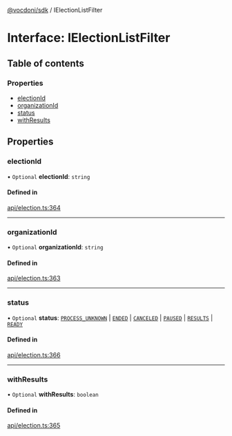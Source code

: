 [@vocdoni/sdk](/sdk) / IElectionListFilter

# Interface: IElectionListFilter

## Table of contents

### Properties

- [electionId](IElectionListFilter#electionid)
- [organizationId](IElectionListFilter#organizationid)
- [status](IElectionListFilter#status)
- [withResults](IElectionListFilter#withresults)

## Properties

### electionId

• `Optional` **electionId**: `string`

#### Defined in

[api/election.ts:364](https://github.com/vocdoni/vocdoni-sdk/blob/c61694d51d7ca609cdc86440f23c7a75ea39ea5b/src/api/election.ts#L364)

___

### organizationId

• `Optional` **organizationId**: `string`

#### Defined in

[api/election.ts:363](https://github.com/vocdoni/vocdoni-sdk/blob/c61694d51d7ca609cdc86440f23c7a75ea39ea5b/src/api/election.ts#L363)

___

### status

• `Optional` **status**: [`PROCESS_UNKNOWN`](../enums/ElectionStatus.md#process_unknown) \| [`ENDED`](../enums/ElectionStatus.md#ended) \| [`CANCELED`](../enums/ElectionStatus.md#canceled) \| [`PAUSED`](../enums/ElectionStatus.md#paused) \| [`RESULTS`](../enums/ElectionStatus.md#results) \| [`READY`](../enums/ElectionStatusReady#ready)

#### Defined in

[api/election.ts:366](https://github.com/vocdoni/vocdoni-sdk/blob/c61694d51d7ca609cdc86440f23c7a75ea39ea5b/src/api/election.ts#L366)

___

### withResults

• `Optional` **withResults**: `boolean`

#### Defined in

[api/election.ts:365](https://github.com/vocdoni/vocdoni-sdk/blob/c61694d51d7ca609cdc86440f23c7a75ea39ea5b/src/api/election.ts#L365)
